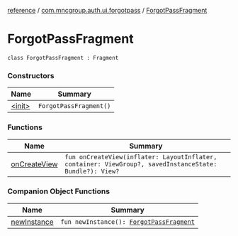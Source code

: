 [reference](../../index.md) / [com.mncgroup.auth.ui.forgotpass](../index.md) / [ForgotPassFragment](./index.md)

# ForgotPassFragment

`class ForgotPassFragment : Fragment`

### Constructors

| Name | Summary |
|---|---|
| [&lt;init&gt;](-init-.md) | `ForgotPassFragment()` |

### Functions

| Name | Summary |
|---|---|
| [onCreateView](on-create-view.md) | `fun onCreateView(inflater: LayoutInflater, container: ViewGroup?, savedInstanceState: Bundle?): View?` |

### Companion Object Functions

| Name | Summary |
|---|---|
| [newInstance](new-instance.md) | `fun newInstance(): `[`ForgotPassFragment`](./index.md) |
